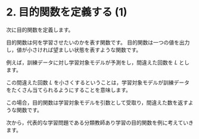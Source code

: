 # 2. 目的関数を定義する (1)

次に目的関数を定義します。

目的関数は何を学習させたいのかを表す関数です。
目的関数は一つの値を出力し，値が小さければ望ましい状態を表すような関数です。

例えば，訓練データに対し学習対象モデルが予測をし，間違えた回数を $L$ とします。

この間違えた回数 $L$ を小さくするということは，学習対象モデルが訓練データをたくさん当てられるようにすることを意味します。

この場合，目的関数は学習対象モデルを引数として受取り，間違えた数を返すような関数です。

次から，代表的な学習問題である分類教師あり学習の目的関数を例に考えていきます。

